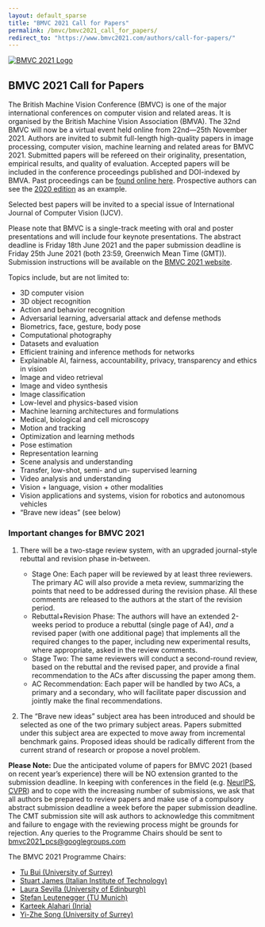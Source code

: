 ```yaml
---
layout: default_sparse
title: "BMVC 2021 Call for Papers"
permalink: /bmvc/bmvc2021_call_for_papers/
redirect_to: "https://www.bmvc2021.com/authors/call-for-papers/"
---
```


<div class="row justify-content-md-center pb-2 ml-3 mr-3">
    <div class="col-12 col-md-8 col-lg-6">
        <a href="http://www.bmvc2021.com/">
            <picture>
                <img src="{{ site.baseurl }}/assets/images/events/bmvc-2021-logo.png" class="img-fluid rounded mx-auto d-block"  alt="BMVC 2021 Logo">
            </picture>
        </a>
    </div>
</div>

## BMVC 2021 Call for Papers

The British Machine Vision Conference (BMVC) is one of the major international conferences on computer vision and related areas. It is organised by the British Machine Vision Association (BMVA). The 32nd BMVC will now be a virtual event held online from 22nd—25th November 2021.
Authors are invited to submit full-length high-quality papers in image processing, computer vision, machine learning and related areas for BMVC 2021. Submitted papers will be refereed on their originality, presentation, empirical results, and quality of evaluation. Accepted papers will be included in the conference proceedings published and DOI-indexed by BMVA. Past proceedings can be [found online here](https://britishmachinevisionassociation.github.io/bmvc). Prospective authors can see the [2020 edition](https://www.bmvc2020-conference.com/conference/papers/) as an example.

Selected best papers will be invited to a special issue of International Journal of Computer Vision (IJCV).

Please note that BMVC is a single-track meeting with oral and poster presentations and will include four keynote presentations. The abstract deadline is Friday 18th June 2021 and the paper submission deadline is Friday 25th June 2021 (both 23:59, Greenwich Mean Time (GMT)). Submission instructions will be available on the [BMVC 2021 website](http://www.bmvc2021.com/).

Topics include, but are not limited to:

-  3D computer vision 
-  3D object recognition
-  Action and behavior recognition 
-  Adversarial learning, adversarial attack and defense methods
-  Biometrics, face, gesture, body pose
-  Computational photography
-  Datasets and evaluation 
-  Efficient training and inference methods for networks 
-  Explainable AI, fairness, accountability, privacy, transparency and ethics in vision 
-  Image and video retrieval 
-  Image and video synthesis
-  Image classification
-  Low-level and physics-based vision 
-  Machine learning architectures and formulations 
-  Medical, biological and cell microscopy 
-  Motion and tracking 
-  Optimization and learning methods 
-  Pose estimation
-  Representation learning
-  Scene analysis and understanding 
-  Transfer, low-shot, semi- and un- supervised learning 
-  Video analysis and understanding 
-  Vision + language, vision + other modalities 
-  Vision applications and systems, vision for robotics and autonomous vehicles
-  “Brave new ideas” (see below)

### Important changes for BMVC 2021

1. There will be a two-stage review system, with an upgraded journal-style rebuttal and revision phase in-between.
    - Stage One: Each paper will be reviewed by at least three reviewers. The primary AC will also provide a meta review, summarizing the points that need to be addressed during the revision phase. All these comments are released to the authors at the start of the revision period.
    - Rebuttal+Revision Phase: The authors will have an extended 2-weeks period to produce a rebuttal (single page of A4), *and* a revised paper (with one additional page) that implements all the required changes to the paper, including new experimental results, where appropriate, asked in the review comments.
    - Stage Two: The same reviewers will conduct a second-round review, based on the rebuttal and the revised paper, and provide a final recommendation to the ACs after discussing the paper among them.
    - AC Recommendation: Each paper will be handled by two ACs, a primary and a secondary, who will facilitate paper discussion and jointly make the final recommendations.

2. The “Brave new ideas” subject area has been introduced and should be selected as one of the two primary subject areas. Papers submitted under this subject area are expected to move away from incremental benchmark gains. Proposed ideas should be radically different from the current strand of research or propose a novel problem.

**Please Note:** Due the anticipated volume of papers for BMVC 2021 (based on recent year’s experience) there will be NO extension granted to the submission deadline. In keeping with conferences in the field (e.g. [NeurIPS](https://medium.com/@NeurIPSConf/getting-started-with-neurips-2020-e350f9b39c28), [CVPR](http://cvpr2021.thecvf.com/node/33#policies)) and to cope with the increasing number of submissions, we ask that all authors be prepared to review papers and make use of a compulsory abstract submission deadline a week before the paper submission deadline. The CMT submission site will ask authors to acknowledge this commitment and failure to engage with the reviewing process might be grounds for rejection.
Any queries to the Programme Chairs should be sent to [bmvc2021_pcs@googlegroups.com](mailto:bmvc2021_pcs@googlegroups.com)

The BMVC 2021 Programme Chairs:

-  [Tu Bui (University of Surrey)](https://www.surrey.ac.uk/people/tu-bui)
-  [Stuart James (Italian Institute of Technology)](https://stuart-james.com/)
-  [Laura Sevilla (University of Edinburgh)](https://laurasevilla.me/)
-  [Stefan Leutenegger (TU Munich)](http://www.srl.in.tum.de/)
-  [Karteek Alahari (Inria)](https://thoth.inrialpes.fr/people/alahari/)
-  [Yi-Zhe Song (University of Surrey)](http://personal.ee.surrey.ac.uk/Personal/Y.Song/)



